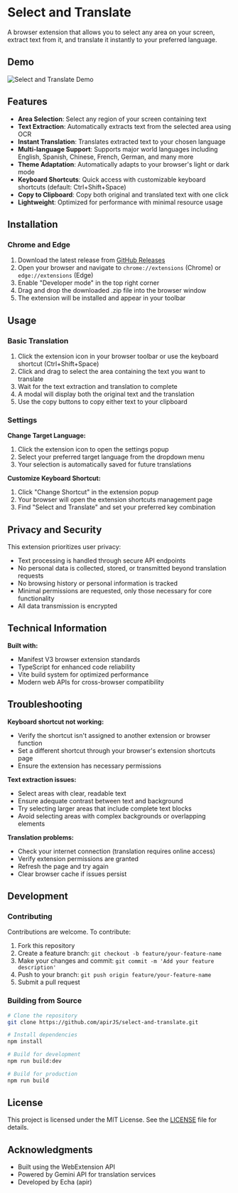 # Select and Translate

A browser extension that allows you to select any area on your screen, extract text from it, and translate it instantly to your preferred language.

## Demo
![Select and Translate Demo](demo/select-and-translate.gif)

## Features

- **Area Selection**: Select any region of your screen containing text
- **Text Extraction**: Automatically extracts text from the selected area using OCR
- **Instant Translation**: Translates extracted text to your chosen language
- **Multi-language Support**: Supports major world languages including English, Spanish, Chinese, French, German, and many more
- **Theme Adaptation**: Automatically adapts to your browser's light or dark mode
- **Keyboard Shortcuts**: Quick access with customizable keyboard shortcuts (default: Ctrl+Shift+Space)
- **Copy to Clipboard**: Copy both original and translated text with one click
- **Lightweight**: Optimized for performance with minimal resource usage

## Installation

### Chrome and Edge

1. Download the latest release from [GitHub Releases](https://github.com/apirJS/select-and-translate/releases)
2. Open your browser and navigate to `chrome://extensions` (Chrome) or `edge://extensions` (Edge)
3. Enable "Developer mode" in the top right corner
4. Drag and drop the downloaded .zip file into the browser window
5. The extension will be installed and appear in your toolbar

## Usage

### Basic Translation

1. Click the extension icon in your browser toolbar or use the keyboard shortcut (Ctrl+Shift+Space)
2. Click and drag to select the area containing the text you want to translate
3. Wait for the text extraction and translation to complete
4. A modal will display both the original text and the translation
5. Use the copy buttons to copy either text to your clipboard

### Settings

**Change Target Language:**
1. Click the extension icon to open the settings popup
2. Select your preferred target language from the dropdown menu
3. Your selection is automatically saved for future translations

**Customize Keyboard Shortcut:**
1. Click "Change Shortcut" in the extension popup
2. Your browser will open the extension shortcuts management page
3. Find "Select and Translate" and set your preferred key combination

## Privacy and Security

This extension prioritizes user privacy:

- Text processing is handled through secure API endpoints
- No personal data is collected, stored, or transmitted beyond translation requests
- No browsing history or personal information is tracked
- Minimal permissions are requested, only those necessary for core functionality
- All data transmission is encrypted

## Technical Information

**Built with:**
- Manifest V3 browser extension standards
- TypeScript for enhanced code reliability
- Vite build system for optimized performance
- Modern web APIs for cross-browser compatibility

## Troubleshooting

**Keyboard shortcut not working:**
- Verify the shortcut isn't assigned to another extension or browser function
- Set a different shortcut through your browser's extension shortcuts page
- Ensure the extension has necessary permissions

**Text extraction issues:**
- Select areas with clear, readable text
- Ensure adequate contrast between text and background
- Try selecting larger areas that include complete text blocks
- Avoid selecting areas with complex backgrounds or overlapping elements

**Translation problems:**
- Check your internet connection (translation requires online access)
- Verify extension permissions are granted
- Refresh the page and try again
- Clear browser cache if issues persist

## Development

### Contributing

Contributions are welcome. To contribute:

1. Fork this repository
2. Create a feature branch: `git checkout -b feature/your-feature-name`
3. Make your changes and commit: `git commit -m 'Add your feature description'`
4. Push to your branch: `git push origin feature/your-feature-name`
5. Submit a pull request

### Building from Source

```bash
# Clone the repository
git clone https://github.com/apirJS/select-and-translate.git

# Install dependencies
npm install

# Build for development
npm run build:dev

# Build for production
npm run build
```

## License

This project is licensed under the MIT License. See the [LICENSE](LICENSE) file for details.

## Acknowledgments

- Built using the WebExtension API
- Powered by Gemini API for translation services
- Developed by Echa (apir)
